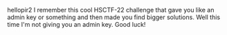 hellopir2
I remember this cool HSCTF-22 challenge that gave you like an admin key or something and then made you find bigger solutions. Well this time I'm not giving you an admin key. Good luck!
